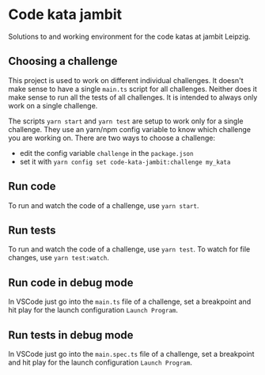 # Code kata jambit

Solutions to and working environment for the code katas at jambit Leipzig.

## Choosing a challenge

This project is used to work on different individual challenges. It doesn't make sense to have a single `main.ts` script for all challenges. Neither does it make sense to run all the tests of all challenges. It is intended to always only work on a single challenge.

The scripts `yarn start` and `yarn test` are setup to work only for a single challenge. They use an yarn/npm config variable to know which challenge you are working on. There are two ways to choose a challenge:

-  edit the config variable `challenge` in the `package.json`
-  set it with `yarn config set code-kata-jambit:challenge my_kata`

## Run code

To run and watch the code of a challenge, use `yarn start`.

## Run tests

To run and watch the code of a challenge, use `yarn test`. To watch for file changes, use `yarn test:watch`.

## Run code in debug mode

In VSCode just go into the `main.ts` file of a challenge, set a breakpoint and hit play for the launch configuration `Launch Program`.

## Run tests in debug mode

In VSCode just go into the `main.spec.ts` file of a challenge, set a breakpoint and hit play for the launch configuration `Launch Program`.
